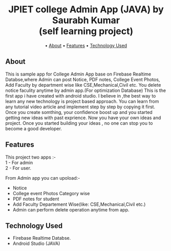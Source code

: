 

<p>
    <h1 align="center">
            JPIET college Admin App (JAVA) by Saurabh Kumar<br>(self learning project)
        </a>
    </h1>
</p>


<p align="center">
  • <a href="#about">About</a>
  • <a href="#features">Features</a>
  • <a href="#technology-used">Technology Used</a>
  


</p>



## About
This is sample app for College Admin App base on Firebase Realtime Databse,where Admin can post Notice, PDF notes, College Event Photos, Add Faculty by department wise 
like CSE,Mechanical,Civil etc.
You delete notice faculity anytime by admin app.(For optimization Database)
This is the first app i have created with android studio. I believe in ,the best way to learn any new technology is project based approach. You can learn from any tutorial
video article and implement step by step by copying it first. Once you create somthing, your confidence boost up and you started getting new ideas with past exprience.
Now you have your own ideas and project. Once you started building your ideas , no one can stop you to become a good developer. 


## Features
This project two apps :- <br>
1 - For admin<br>
2 - For user.<br>

From Admin app you can upoload:-<br>
* Notice<br>
* College event Photos Category wise<br>
* PDF notes for student<br>
* Add Faculty Departement Wise(like: CSE,Mechanical,Civil etc.)<br>
* Admin can perform delete operation anytime from app.<br>



## Technology Used
* Firebase Realtime Databse.<br>
* Android Studio (JAVA)

